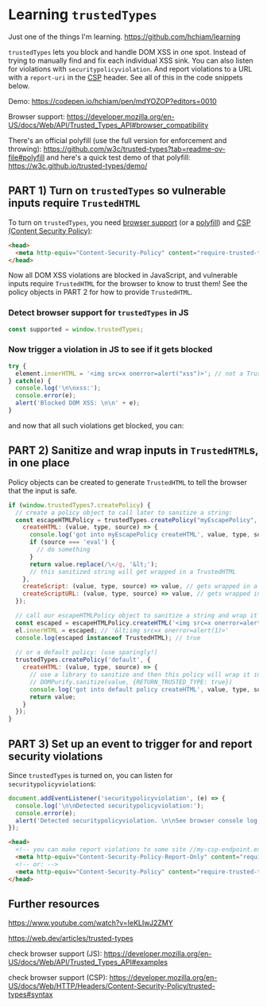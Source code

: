 # Learning `trustedTypes`

Just one of the things I'm learning. https://github.com/hchiam/learning

`trustedTypes` lets you block and handle DOM XSS in one spot. Instead of trying to manually find and fix each individual XSS sink. You can also listen for violations with `securitypolicyviolation`. And report violations to a URL with a `report-uri` in the [CSP](https://github.com/hchiam/learning-csp) header. See all of this in the code snippets below.

Demo: https://codepen.io/hchiam/pen/mdYOZOP?editors=0010

Browser support: https://developer.mozilla.org/en-US/docs/Web/API/Trusted_Types_API#browser_compatibility

There's an official polyfill (use the full version for enforcement and throwing): https://github.com/w3c/trusted-types?tab=readme-ov-file#polyfill and here's a quick test demo of that polyfill: https://w3c.github.io/trusted-types/demo/

## PART 1) Turn on `trustedTypes` so vulnerable inputs require `TrustedHTML`

To turn on `trustedTypes`, you need [browser support](https://developer.mozilla.org/en-US/docs/Web/API/Trusted_Types_API#browser_compatibility) (or a [polyfill](https://github.com/w3c/trusted-types?tab=readme-ov-file#polyfill)) and [CSP (Content Security Policy)](https://github.com/hchiam/learning-csp):

```html
<head>
  <meta http-equiv="Content-Security-Policy" content="require-trusted-types-for 'script'">
</head>
```

Now all DOM XSS violations are blocked in JavaScript, and vulnerable inputs require `TrustedHTML` for the browser to know to trust them! See the policy objects in PART 2 for how to provide `TrustedHTML`.

### Detect browser support for `trustedTypes` in JS

```js
const supported = window.trustedTypes;
```

### Now trigger a violation in JS to see if it gets blocked

```js
try {
  element.innerHTML = '<img src=x onerror=alert("xss")>'; // not a TrustedHTML object
} catch(e) {
  console.log('\n\nxss:');
  console.error(e);
  alert('Blocked DOM XSS: \n\n' + e);
}
```

and now that all such violations get blocked, you can:

## PART 2) Sanitize and wrap inputs in `TrustedHTML`s, in one place

Policy objects can be created to generate `TrustedHTML` to tell the browser that the input is safe.

```js
if (window.trustedTypes?.createPolicy) {
  // create a policy object to call later to sanitize a string:
  const escapeHTMLPolicy = trustedTypes.createPolicy("myEscapePolicy", {
    createHTML: (value, type, source) => {
      console.log('got into myEscapePolicy createHTML', value, type, source);
      if (source === 'eval') {
        // do something
      }
      return value.replace(/\</g, '&lt;');
      // this sanitized string will get wrapped in a TrustedHTML
    },
    createScript: (value, type, source) => value, // gets wrapped in a TrustedHTML
    createScriptURL: (value, type, source) => value, // gets wrapped in a TrustedHTML
  });

  // call our escapeHTMLPolicy object to sanitize a string and wrap it in a TrustedHTML:
  const escaped = escapeHTMLPolicy.createHTML('<img src=x onerror=alert(1)>');
  el.innerHTML = escaped; // '&lt;img src=x onerror=alert(1)>'
  console.log(escaped instanceof TrustedHTML); // true
  
  // or a default policy: (use sparingly!)
  trustedTypes.createPolicy('default', {
    createHTML: (value, type, source) => {
      // use a library to sanitize and then this policy will wrap it in a TrustedHTML:
      // DOMPurify.sanitize(value, {RETURN_TRUSTED_TYPE: true})
      console.log('got into default policy createHTML', value, type, source);
      return value;
    }
  });
}
```

## PART 3) Set up an event to trigger for and report security violations

Since `trustedTypes` is turned on, you can listen for `securitypolicyviolation`s:

```js
document.addEventListener('securitypolicyviolation', (e) => {
  console.log('\n\nDetected securitypolicyviolation:');
  console.error(e);
  alert('Detected securitypolicyviolation. \n\nSee browser console log for details on this object: \n\n' + e);
});
```

```html
<head>
  <!-- you can make report violations to some site //my-csp-endpoint.example with: -->
  <meta http-equiv="Content-Security-Policy-Report-Only" content="require-trusted-types-for 'script'; report-uri //my-csp-endpoint.example">
  <!-- or: -->
  <meta http-equiv="Content-Security-Policy" content="require-trusted-types-for 'script'; report-uri //my-csp-endpoint.example">
</head>
```

## Further resources

https://www.youtube.com/watch?v=IeKLIwJ2ZMY

https://web.dev/articles/trusted-types

check browser support (JS): https://developer.mozilla.org/en-US/docs/Web/API/Trusted_Types_API#examples

check browser support (CSP): https://developer.mozilla.org/en-US/docs/Web/HTTP/Headers/Content-Security-Policy/trusted-types#syntax
